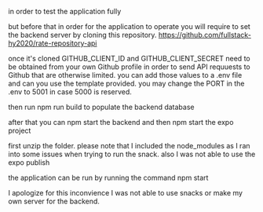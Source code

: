 in order to test the application fully

but before that in order for the application to operate you will require to set the backend server by cloning this repository.
https://github.com/fullstack-hy2020/rate-repository-api

once it's cloned GITHUB_CLIENT_ID and GITHUB_CLIENT_SECRET need to be obtained from your own Github profile in order to send API requuests to Github that are otherwise limited. you can add those values to a .env file and can you use the template provided. you may change the PORT in the .env to 5001 in case 5000 is reserved.

then run npm run build to populate the backend database

after that you can npm start the backend and then npm start the expo project

first unzip the folder. please note that I included the node_modules as I ran into some issues when trying to run the snack. also I was not able to use the expo publish

the application can be run by running the command npm start

I apologize for this inconvience I was not able to use snacks or make my own server for the backend.
